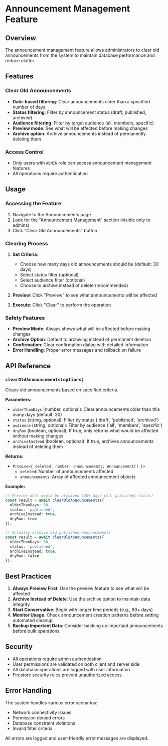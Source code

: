 # Announcement Management Feature

## Overview
The announcement management feature allows administrators to clear old announcements from the system to maintain database performance and reduce clutter.

## Features

### Clear Old Announcements
- **Date-based filtering**: Clear announcements older than a specified number of days
- **Status filtering**: Filter by announcement status (draft, published, archived)
- **Audience filtering**: Filter by target audience (all, members, specific)
- **Preview mode**: See what will be affected before making changes
- **Archive option**: Archive announcements instead of permanently deleting them

### Access Control
- Only users with `ADMIN` role can access announcement management features
- All operations require authentication

## Usage

### Accessing the Feature
1. Navigate to the Announcements page
2. Look for the "Announcement Management" section (visible only to admins)
3. Click "Clear Old Announcements" button

### Clearing Process
1. **Set Criteria**:
   - Choose how many days old announcements should be (default: 30 days)
   - Select status filter (optional)
   - Select audience filter (optional)
   - Choose to archive instead of delete (recommended)

2. **Preview**: Click "Preview" to see what announcements will be affected

3. **Execute**: Click "Clear" to perform the operation

### Safety Features
- **Preview Mode**: Always shows what will be affected before making changes
- **Archive Option**: Default to archiving instead of permanent deletion
- **Confirmation**: Clear confirmation dialog with detailed information
- **Error Handling**: Proper error messages and rollback on failure

## API Reference

### `clearOldAnnouncements(options)`

Clears old announcements based on specified criteria.

**Parameters:**
- `olderThanDays` (number, optional): Clear announcements older than this many days (default: 30)
- `status` (string, optional): Filter by status ('draft', 'published', 'archived')
- `audience` (string, optional): Filter by audience ('all', 'members', 'specific')
- `dryRun` (boolean, optional): If true, only returns what would be affected without making changes
- `archiveInstead` (boolean, optional): If true, archives announcements instead of deleting them

**Returns:**
- `Promise<{ deleted: number; announcements: Announcement[] }>`
  - `deleted`: Number of announcements affected
  - `announcements`: Array of affected announcement objects

**Example:**
```typescript
// Preview what would be archived (30+ days old, published status)
const result = await clearOldAnnouncements({
  olderThanDays: 30,
  status: 'published',
  archiveInstead: true,
  dryRun: true
});

// Actually archive old published announcements
const result = await clearOldAnnouncements({
  olderThanDays: 60,
  status: 'published',
  archiveInstead: true,
  dryRun: false
});
```

## Best Practices

1. **Always Preview First**: Use the preview feature to see what will be affected
2. **Archive Instead of Delete**: Use the archive option to maintain data integrity
3. **Start Conservative**: Begin with longer time periods (e.g., 90+ days)
4. **Monitor Usage**: Check announcement creation patterns before setting automated cleanup
5. **Backup Important Data**: Consider backing up important announcements before bulk operations

## Security

- All operations require admin authentication
- User permissions are validated on both client and server side
- All database operations are logged with user information
- Firestore security rules prevent unauthorized access

## Error Handling

The system handles various error scenarios:
- Network connectivity issues
- Permission denied errors
- Database constraint violations
- Invalid filter criteria

All errors are logged and user-friendly error messages are displayed.
